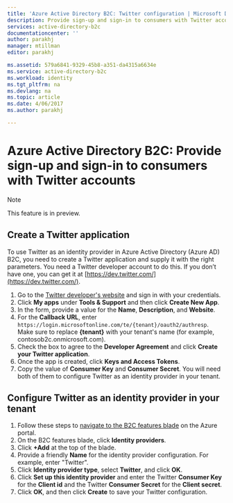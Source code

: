 ```yaml
---
title: 'Azure Active Directory B2C: Twitter configuration | Microsoft Docs'
description: Provide sign-up and sign-in to consumers with Twitter accounts in your applications that are secured by Azure Active Directory B2C.
services: active-directory-b2c
documentationcenter: ''
author: parakhj
manager: mtillman
editor: parakhj

ms.assetid: 579a6841-9329-45b8-a351-da4315a6634e
ms.service: active-directory-b2c
ms.workload: identity
ms.tgt_pltfrm: na
ms.devlang: na
ms.topic: article
ms.date: 4/06/2017
ms.author: parakhj

---
```


# Azure Active Directory B2C: Provide sign-up and sign-in to consumers with Twitter accounts

> [!NOTE]
> This feature is in preview.
> 

## Create a Twitter application
To use Twitter as an identity provider in Azure Active Directory (Azure AD) B2C, you need to create a Twitter application and supply it with the right parameters. You need a Twitter developer account to do this. If you don’t have one, you can get it at [https://dev.twitter.com/](https://dev.twitter.com/).

1. Go to the [Twitter developer's website](https://dev.twitter.com/) and sign in with your credentials.
2. Click **My apps** under **Tools & Support** and then click **Create New App**. 
3. In the form, provide a value for the **Name**, **Description**, and **Website**.
4. For the **Callback URL**, enter `https://login.microsoftonline.com/te/{tenant}/oauth2/authresp`. Make sure to replace **{tenant}** with your tenant's name (for example, contosob2c.onmicrosoft.com).
5. Check the box to agree to the **Developer Agreement** and click **Create your Twitter application**.
6. Once the app is created, click **Keys and Access Tokens**.
7. Copy the value of **Consumer Key** and **Consumer Secret**. You will need both of them to configure Twitter as an identity provider in your tenant.

## Configure Twitter as an identity provider in your tenant
1. Follow these steps to [navigate to the B2C features blade](active-directory-b2c-app-registration.md#navigate-to-b2c-settings) on the Azure portal.
2. On the B2C features blade, click **Identity providers**.
3. Click **+Add** at the top of the blade.
4. Provide a friendly **Name** for the identity provider configuration. For example, enter "Twitter".
5. Click **Identity provider type**, select **Twitter**, and click **OK**.
6. Click **Set up this identity provider** and enter the Twitter **Consumer Key** for the **Client id** and the Twitter **Consumer Secret** for the **Client secret**.
7. Click **OK**, and then click **Create** to save your Twitter configuration.

